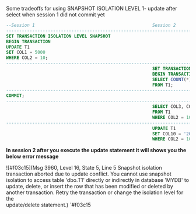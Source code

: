 Some tradeoffs for using SNAPSHOT ISOLATION LEVEL
1- update after select when session 1 did not commit yet

```SQL
--Session 1                                             Session 2
--------------------------------------------------------------------------------------------------------
SET TRANSACTION ISOLATION LEVEL SNAPSHOT
BEGIN TRANSACTION
UPDATE T1
SET COL1 = 5000
WHERE COL2 = 10;
--------------------------------------------------------------------------------------------------------
                                                        SET TRANSACTION ISOLATION LEVEL SNAPSHOT
                                                        BEGIN TRANSACTION
                                                        SELECT COUNT(*)
                                                        FROM T1;
--------------------------------------------------------------------------------------------------------
COMMIT;
--------------------------------------------------------------------------------------------------------
                                                        SELECT COL3, COL4, COL5, COL6, COL7
                                                        FROM T1
                                                        WHERE COL2 = 10;
--------------------------------------------------------------------------------------------------------
                                                        UPDATE T1
                                                        SET COL10 = '2000-01-01 01:10:20'
                                                        WHERE COL2 = 10;
```
**In session 2 after you execute the update statement it will shows you the below error message**

![#f03c15](Msg 3960, Level 16, State 5, Line 5
Snapshot isolation transaction aborted due to update conflict.
You cannot use snapshot isolation to access table 'dbo.T1' directly or indirectly in database 'MYDB' to update, delete, or insert the
row that has been modified or deleted by another transaction. Retry the transaction or change the isolation level for the             
update/delete statement.) `#f03c15

